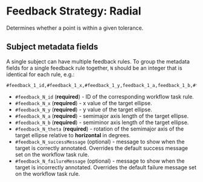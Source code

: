 # Feedback Strategy: Radial

Determines whether a point is within a given tolerance.

## Subject metadata fields

A single subject can have multiple feedback rules. To group the metadata fields for a single feedback rule together, `N` should be an integer that is identical for each rule, e.g.:

```
#feedback_1_id,#feedback_1_x,#feedback_1_y,feedback_1_a,feedback_1_b,#feedback_1_theta,#feedback_2_id,#feedback_2_x,#feedback_2_y,...
```

- `#feedback_N_id` (**required**) - ID of the corresponding workflow task rule.
- `#feedback_N_x` (**required**) - x value of the target ellipse.
- `#feedback_N_y` (**required**) - y value of the target ellipse.
- `#feedback_N_a` (**required**) - semimajor axis length of the target ellipse.
- `#feedback_N_b` (**required**) - semiminor axis length of the target ellipse.
- `#feedback_N_theta` (**required**) - rotation of the semimajor axis of the target ellipse relative to **horizontal** in degrees.
- `#feedback_N_successMessage` (optional) - message to show when the target is correctly annotated. Overrides the default success message set on the workflow task rule.
- `#feedback_N_failureMessage` (optional) - message to show when the target is incorrectly annotated. Overrides the default failure message set on the workflow task rule.
